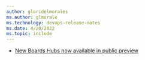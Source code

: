 ```yaml
---
author: gloridelmorales
ms.author: glmorale
ms.technology: devops-release-notes
ms.date: 4/20/2022
ms.topic: include
---
```


- [New Boards Hubs now available in public preview](#new-boards-hubs-now-available-in-public-preview)